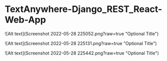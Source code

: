 # TextAnywhere-Django_REST_React-Web-App

![Alt text](Screenshot 2022-05-28 225052.png?raw=true "Optional Title")<br>

![Alt text](Screenshot 2022-05-28 225131.png?raw=true "Optional Title")<br>

![Alt text](Screenshot 2022-05-28 225442.png?raw=true "Optional Title")<br>
